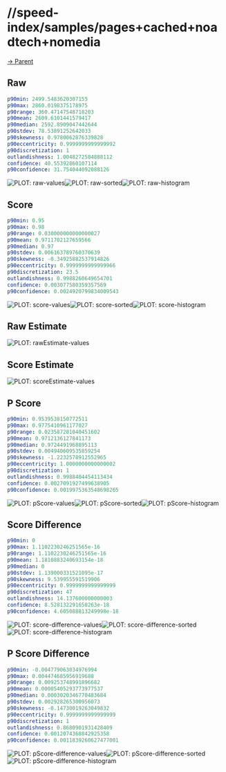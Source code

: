 
# //speed-index/samples/pages+cached+noadtech+nomedia

[→ Parent](../..)


## Raw


```yaml
p90min: 2499.5483620307155
p90max: 2860.0198375178975
p90range: 360.47147548718203
p90mean: 2609.6101441579417
p90median: 2592.8909047442644
p90stdev: 78.53891252642033
p90skewness: 0.9780062876339828
p90eccentricity: 0.9999999999999992
p90discretization: 1
outlandishness: 1.0048272584888112
confidence: 40.55392860107114
p90confidence: 31.754044092088126

```

![PLOT: raw-values](./raw/values.svg)![PLOT: raw-sorted](./raw/sorted.svg)![PLOT: raw-histogram](./raw/histogram.svg)
## Score


```yaml
p90min: 0.95
p90max: 0.98
p90range: 0.030000000000000027
p90mean: 0.9711702127659566
p90median: 0.97
p90stdev: 0.006163789760370639
p90skewness: -0.34925882537914826
p90eccentricity: 0.9999999999999966
p90discretization: 23.5
outlandishness: 0.9988260649654701
confidence: 0.003077580359357569
p90confidence: 0.0024920799834009543

```

![PLOT: score-values](./score/values.svg)![PLOT: score-sorted](./score/sorted.svg)![PLOT: score-histogram](./score/histogram.svg)
## Raw Estimate

![PLOT: rawEstimate-values](./rawEstimate/values.svg)
## Score Estimate

![PLOT: scoreEstimate-values](./scoreEstimate/values.svg)
## P Score


```yaml
p90min: 0.9539538150772511
p90max: 0.9775410961177027
p90range: 0.023587281040451602
p90mean: 0.9712136127841173
p90median: 0.9724491968895113
p90stdev: 0.004940609535859254
p90skewness: -1.2232578912552965
p90eccentricity: 1.0000000000000002
p90discretization: 1
outlandishness: 0.9988404454113434
confidence: 0.0027091927499638905
p90confidence: 0.0019975363548698265

```

![PLOT: pScore-values](./pScore/values.svg)![PLOT: pScore-sorted](./pScore/sorted.svg)![PLOT: pScore-histogram](./pScore/histogram.svg)
## Score Difference


```yaml
p90min: 0
p90max: 1.1102230246251565e-16
p90range: 1.1102230246251565e-16
p90mean: 1.1810883240693154e-18
p90median: 0
p90stdev: 1.139000331521095e-17
p90skewness: 9.539955591519906
p90eccentricity: 0.9999999999999999
p90discretization: 47
outlandishness: 14.137600000000003
confidence: 8.528132291650263e-18
p90confidence: 4.605088813249998e-18

```

![PLOT: score-difference-values](./score-difference/values.svg)![PLOT: score-difference-sorted](./score-difference/sorted.svg)![PLOT: score-difference-histogram](./score-difference/histogram.svg)
## P Score Difference


```yaml
p90min: -0.004779063034976994
p90max: 0.004474685956919688
p90range: 0.009253748991896682
p90mean: 0.00005405293773977537
p90median: 0.0003020346770483684
p90stdev: 0.002928265300956073
p90skewness: -0.14730019263049832
p90eccentricity: 0.9999999999999999
p90discretization: 1
outlandishness: 0.8680901931428409
confidence: 0.0012074368842925358
p90confidence: 0.0011839260627477001

```

![PLOT: pScore-difference-values](./pScore-difference/values.svg)![PLOT: pScore-difference-sorted](./pScore-difference/sorted.svg)![PLOT: pScore-difference-histogram](./pScore-difference/histogram.svg)